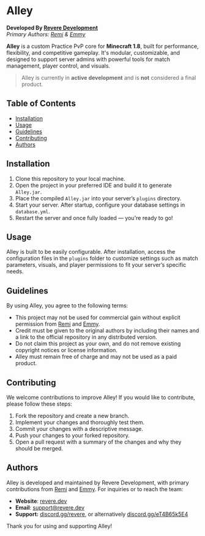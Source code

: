 # Alley

**Developed By [Revere Development](https://www.revere.dev)**  
*Primary Authors: [Remi](https://github.com/hmRemi) & [Emmy](https://github.com/hmEmmy)*

**Alley** is a custom Practice PvP core for **Minecraft 1.8**, built for performance, flexibility, and competitive gameplay. It's modular, customizable, and designed to support server admins with powerful tools for match management, player control, and visuals.

> Alley is currently in **active development** and is **not** considered a final product.


## Table of Contents

- [Installation](#installation)
- [Usage](#usage)
- [Guidelines](#guidelines)
- [Contributing](#contributing)
- [Authors](#authors)


## Installation

1. Clone this repository to your local machine.
2. Open the project in your preferred IDE and build it to generate `Alley.jar`.
3. Place the compiled `Alley.jar` into your server’s `plugins` directory.
4. Start your server. After startup, configure your database settings in `database.yml`.
5. Restart the server and once fully loaded — you're ready to go!


## Usage

Alley is built to be easily configurable. After installation, access the configuration files in the `plugins` folder to customize settings such as match parameters, visuals, and player permissions to fit your server’s specific needs.


## Guidelines

By using Alley, you agree to the following terms:

- This project may not be used for commercial gain without explicit permission from [Remi](https://github.com/hmRemi) and [Emmy](https://github.com/hmEmmy).
- Credit must be given to the original authors by including their names and a link to the official repository in any distributed version.
- Do not claim this project as your own, and do not remove existing copyright notices or license information.
- Alley must remain free of charge and may not be used as a paid product.


## Contributing

We welcome contributions to improve Alley! If you would like to contribute, please follow these steps:

1. Fork the repository and create a new branch.
2. Implement your changes and thoroughly test them.
3. Commit your changes with a descriptive message.
4. Push your changes to your forked repository.
5. Open a pull request with a summary of the changes and why they should be merged.


## Authors

Alley is developed and maintained by Revere Development, with primary contributions from [Remi](https://github.com/hmRemi) and [Emmy](https://github.com/hmEmmy). For inquiries or to reach the team:

- **Website**: [revere.dev](https://www.revere.dev)
- **Email**: [support@revere.dev](mailto:support@revere.dev)
- **Support:** [discord.gg/revere](https://discord.gg/revere), or alternatively [discord.gg/eT4B65k5E4](https://discord.com/invite/eT4B65k5E4)

Thank you for using and supporting Alley!